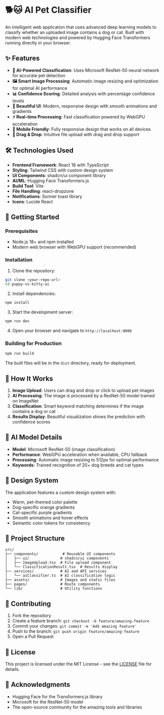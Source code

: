 # 🐕🐱 AI Pet Classifier

An intelligent web application that uses advanced deep learning models to classify whether an uploaded image contains a dog or cat. Built with modern web technologies and powered by Hugging Face Transformers running directly in your browser.

## ✨ Features

- **🧠 AI-Powered Classification**: Uses Microsoft ResNet-50 neural network for accurate pet detection
- **🖼️ Smart Image Processing**: Automatic image resizing and optimization for optimal AI performance
- **📊 Confidence Scoring**: Detailed analysis with percentage confidence levels
- **🎨 Beautiful UI**: Modern, responsive design with smooth animations and gradients
- **⚡ Real-time Processing**: Fast classification powered by WebGPU acceleration
- **📱 Mobile Friendly**: Fully responsive design that works on all devices
- **🔄 Drag & Drop**: Intuitive file upload with drag and drop support

## 🛠️ Technologies Used

- **Frontend Framework**: React 18 with TypeScript
- **Styling**: Tailwind CSS with custom design system
- **UI Components**: shadcn/ui component library
- **AI/ML**: Hugging Face Transformers.js
- **Build Tool**: Vite
- **File Handling**: react-dropzone
- **Notifications**: Sonner toast library
- **Icons**: Lucide React

## 🚀 Getting Started

### Prerequisites

- Node.js 18+ and npm installed
- Modern web browser with WebGPU support (recommended)

### Installation

1. Clone the repository:
```bash
git clone <your-repo-url>
cd puppy-vs-kitty-ai
```

2. Install dependencies:
```bash
npm install
```

3. Start the development server:
```bash
npm run dev
```

4. Open your browser and navigate to `http://localhost:8080`

### Building for Production

```bash
npm run build
```

The built files will be in the `dist` directory, ready for deployment.

## 🎯 How It Works

1. **Image Upload**: Users can drag and drop or click to upload pet images
2. **AI Processing**: The image is processed by a ResNet-50 model trained on ImageNet
3. **Classification**: Smart keyword matching determines if the image contains a dog or cat
4. **Results Display**: Beautiful visualization shows the prediction with confidence scores

## 🧠 AI Model Details

- **Model**: Microsoft ResNet-50 (image classification)
- **Performance**: WebGPU acceleration when available, CPU fallback
- **Processing**: Automatic image resizing to 512px for optimal performance
- **Keywords**: Trained recognition of 20+ dog breeds and cat types

## 🎨 Design System

The application features a custom design system with:
- Warm, pet-themed color palette
- Dog-specific orange gradients
- Cat-specific purple gradients
- Smooth animations and hover effects
- Semantic color tokens for consistency

## 📁 Project Structure

```
src/
├── components/           # Reusable UI components
│   ├── ui/              # shadcn/ui components
│   ├── ImageUpload.tsx  # File upload component
│   └── ClassificationResult.tsx  # Results display
├── services/            # AI and API services
│   └── aiClassifier.ts  # AI classification logic
├── assets/              # Images and static files
├── pages/               # Route components
└── lib/                 # Utility functions
```

## 🤝 Contributing

1. Fork the repository
2. Create a feature branch: `git checkout -b feature/amazing-feature`
3. Commit your changes: `git commit -m 'Add amazing feature'`
4. Push to the branch: `git push origin feature/amazing-feature`
5. Open a Pull Request

## 📝 License

This project is licensed under the MIT License - see the [LICENSE](LICENSE) file for details.

## 🙏 Acknowledgments

- Hugging Face for the Transformers.js library
- Microsoft for the ResNet-50 model
- The open-source community for the amazing tools and libraries
